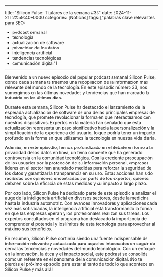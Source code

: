 
---
title: "Silicon Pulse: Titulares de la semana #33"
date: 2024-11-21T22:59:40+0000
categories: [Noticias]
tags: ["palabras clave relevantes para SEO: 
- podcast semanal
- tecnología
- actualización de software
- privacidad de los datos
- inteligencia artificial
- tendencias tecnológicas
- comunicación digital"]
---

Bienvenido a un nuevo episodio del popular podcast semanal Silicon Pulse, donde cada semana te traemos una recopilación de la información más relevante del mundo de la tecnología. En este episodio número 33, nos sumergimos en las últimas novedades y tendencias que han marcado la industria en los últimos días.

Durante esta semana, Silicon Pulse ha destacado el lanzamiento de la esperada actualización de software de una de las principales empresas de tecnología, que promete revolucionar la forma en que interactuamos con nuestros dispositivos. Expertos en la materia han señalado que esta actualización representa un paso significativo hacia la personalización y la simplificación de la experiencia del usuario, lo que podría tener un impacto profundo en la forma en que utilizamos la tecnología en nuestra vida diaria.

Además, en este episodio, hemos profundizado en el debate en torno a la privacidad de los datos en línea, un tema candente que ha generado controversia en la comunidad tecnológica. Con la creciente preocupación de los usuarios por la protección de su información personal, empresas líderes en el sector han anunciado medidas para reforzar la seguridad de los datos y garantizar la transparencia en su uso. Estas acciones han sido recibidas con opiniones encontradas por parte de los expertos, quienes debaten sobre la eficacia de estas medidas y su impacto a largo plazo.

Por otro lado, Silicon Pulse ha dedicado parte de este episodio a analizar el auge de la inteligencia artificial en diversos sectores, desde la medicina hasta la industria automotriz. Con avances innovadores y aplicaciones cada vez más sofisticadas, la inteligencia artificial está transformando la forma en que las empresas operan y los profesionales realizan sus tareas. Los expertos consultados en el programa han destacado la importancia de comprender el potencial y los límites de esta tecnología para aprovechar al máximo sus beneficios.

En resumen, Silicon Pulse continúa siendo una fuente indispensable de información relevante y actualizada para aquellos interesados en seguir de cerca las tendencias y novedades del mundo tecnológico. Con un enfoque en la innovación, la ética y el impacto social, este podcast se consolida como un referente en el panorama de la comunicación digital. ¡No te pierdas el próximo episodio para estar al tanto de todo lo que acontece en Silicon Pulse y más allá!
    